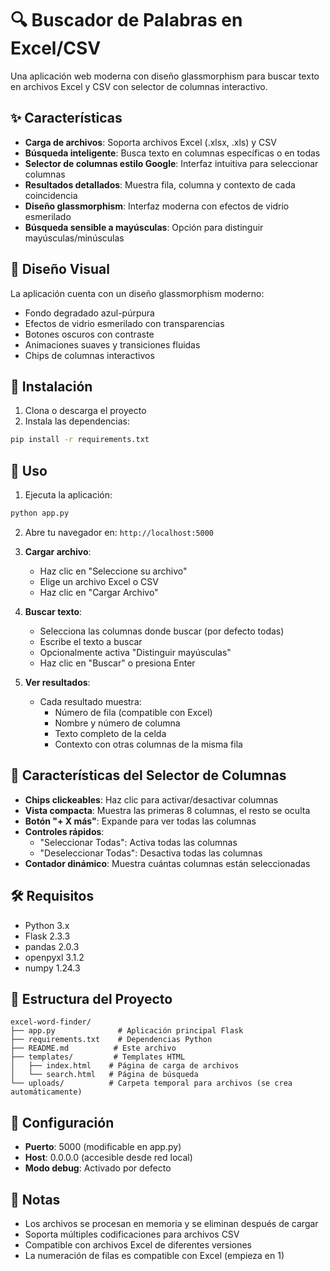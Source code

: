 # 🔍 Buscador de Palabras en Excel/CSV

Una aplicación web moderna con diseño glassmorphism para buscar texto en archivos Excel y CSV con selector de columnas interactivo.

## ✨ Características

- **Carga de archivos**: Soporta archivos Excel (.xlsx, .xls) y CSV
- **Búsqueda inteligente**: Busca texto en columnas específicas o en todas
- **Selector de columnas estilo Google**: Interfaz intuitiva para seleccionar columnas
- **Resultados detallados**: Muestra fila, columna y contexto de cada coincidencia
- **Diseño glassmorphism**: Interfaz moderna con efectos de vidrio esmerilado
- **Búsqueda sensible a mayúsculas**: Opción para distinguir mayúsculas/minúsculas

## 🎨 Diseño Visual

La aplicación cuenta con un diseño glassmorphism moderno:
- Fondo degradado azul-púrpura
- Efectos de vidrio esmerilado con transparencias
- Botones oscuros con contraste
- Animaciones suaves y transiciones fluidas
- Chips de columnas interactivos

## 🚀 Instalación

1. Clona o descarga el proyecto
2. Instala las dependencias:

```bash
pip install -r requirements.txt
```

## 📖 Uso

1. Ejecuta la aplicación:

```bash
python app.py
```

2. Abre tu navegador en: `http://localhost:5000`

3. **Cargar archivo**:
   - Haz clic en "Seleccione su archivo"
   - Elige un archivo Excel o CSV
   - Haz clic en "Cargar Archivo"

4. **Buscar texto**:
   - Selecciona las columnas donde buscar (por defecto todas)
   - Escribe el texto a buscar
   - Opcionalmente activa "Distinguir mayúsculas"
   - Haz clic en "Buscar" o presiona Enter

5. **Ver resultados**:
   - Cada resultado muestra:
     - Número de fila (compatible con Excel)
     - Nombre y número de columna
     - Texto completo de la celda
     - Contexto con otras columnas de la misma fila

## 🎯 Características del Selector de Columnas

- **Chips clickeables**: Haz clic para activar/desactivar columnas
- **Vista compacta**: Muestra las primeras 8 columnas, el resto se oculta
- **Botón "+ X más"**: Expande para ver todas las columnas
- **Controles rápidos**:
  - "Seleccionar Todas": Activa todas las columnas
  - "Deseleccionar Todas": Desactiva todas las columnas
- **Contador dinámico**: Muestra cuántas columnas están seleccionadas

## 🛠️ Requisitos

- Python 3.x
- Flask 2.3.3
- pandas 2.0.3
- openpyxl 3.1.2
- numpy 1.24.3

## 📁 Estructura del Proyecto

```
excel-word-finder/
├── app.py              # Aplicación principal Flask
├── requirements.txt    # Dependencias Python
├── README.md          # Este archivo
├── templates/         # Templates HTML
│   ├── index.html    # Página de carga de archivos
│   └── search.html   # Página de búsqueda
└── uploads/          # Carpeta temporal para archivos (se crea automáticamente)
```

## 🔧 Configuración

- **Puerto**: 5000 (modificable en app.py)
- **Host**: 0.0.0.0 (accesible desde red local)
- **Modo debug**: Activado por defecto

## 📝 Notas

- Los archivos se procesan en memoria y se eliminan después de cargar
- Soporta múltiples codificaciones para archivos CSV
- Compatible con archivos Excel de diferentes versiones
- La numeración de filas es compatible con Excel (empieza en 1)